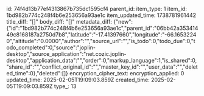 id: 74f4d13b77ef4313867b735dc1595cf4
parent_id: 
item_type: 1
item_id: 1bd982b774c248f4b6e253656a93ae1c
item_updated_time: 1738781961442
title_diff: "[]"
body_diff: "[]"
metadata_diff: {"new":{"id":"1bd982b774c248f4b6e253656a93ae1c","parent_id":"06bb42a35341449c8168187a2750d7b8","latitude":"-17.41397660","longitude":"-66.16532240","altitude":"0.0000","author":"","source_url":"","is_todo":0,"todo_due":0,"todo_completed":0,"source":"joplin-desktop","source_application":"net.cozic.joplin-desktop","application_data":"","order":0,"markup_language":1,"is_shared":0,"share_id":"","conflict_original_id":"","master_key_id":"","user_data":"","deleted_time":0},"deleted":[]}
encryption_cipher_text: 
encryption_applied: 0
updated_time: 2025-02-05T19:09:03.859Z
created_time: 2025-02-05T19:09:03.859Z
type_: 13
